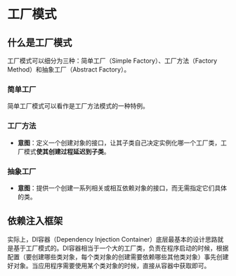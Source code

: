 # 工厂模式

## 什么是工厂模式

工厂模式可以细分为三种：简单工厂（Simple Factory）、工厂方法（Factory Method）和抽象工厂（Abstract Factory）。

### 简单工厂

简单工厂模式可以看作是工厂方法模式的一种特例。

### 工厂方法

* **意图**：定义一个创建对象的接口，让其子类自己决定实例化哪一个工厂类，工厂模式**使其创建过程延迟到子类**。

### 抽象工厂

* **意图**：提供一个创建一系列相关或相互依赖对象的接口，而无需指定它们具体的类。

## 依赖注入框架

实际上，DI容器（Dependency Injection Container）底层最基本的设计思路就是基于工厂模式的。DI容器相当于一个大的工厂类，负责在程序启动的时候，根据配置（要创建哪些类对象，每个类对象的创建需要依赖哪些其他类对象）事先创建好对象。当应用程序需要使用某个类对象的时候，直接从容器中获取即可。